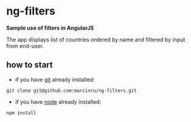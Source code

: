 # ng-filters
**Sample use of filters in AngularJS**

The app displays list of countries ordered by name and filtered by input from end-user.

## how to start
- if you have [git](https://git-for-windows.github.io/) already installed:
```
git clone git@github.com:marcinru/ng-filters.git
```
- if you have [node](https://nodejs.org/en/) already installed:
```
npm install
```